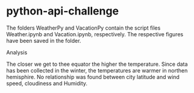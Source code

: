 # python-api-challenge
The folders WeatherPy and VacationPy contain the script files Weather.ipynb and Vacation.ipynb, respectively. The respective figures have been saved in the folder. 

Analysis

The closer we get to thee equator the higher the temperature.
Since data has been collected in the winter, the temperatures are warmer in northen hemisphire.
No relationship was found between city latitude and wind speed, cloudiness and Humidity.
